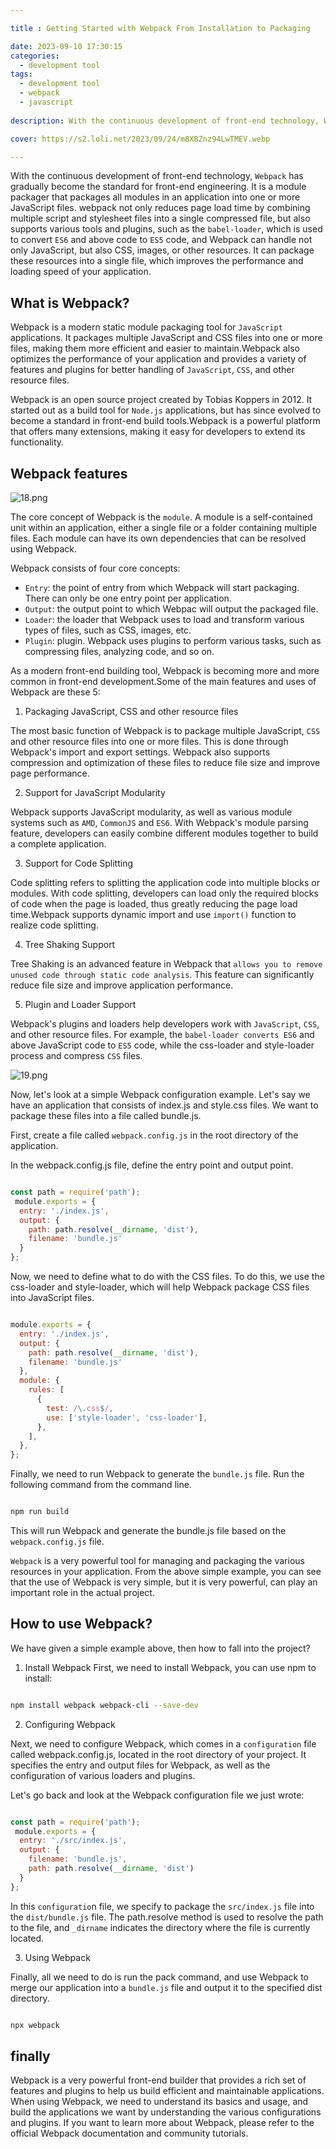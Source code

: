 ```yaml
---

title : Getting Started with Webpack From Installation to Packaging

date: 2023-09-10 17:30:15
categories:
  - development tool
tags:
  - development tool
  - webpack
  - javascript
  
description: With the continuous development of front-end technology, Webpack has gradually become the standard for front-end engineering,It can handle not only JavaScript, but also CSS, images or other resources. It can package these resources into a single file, thus improving the performance and loading speed of the application.

cover: https://s2.loli.net/2023/09/24/m8XBZnz94LwTMEV.webp

---
```


With the continuous development of front-end technology, `Webpack` has gradually become the standard for front-end engineering. It is a module packager that packages all modules in an application into one or more JavaScript files. webpack not only reduces page load time by combining multiple script and stylesheet files into a single compressed file, but also supports various tools and plugins, such as the `babel-loader`, which is used to convert `ES6` and above code to `ES5` code, and Webpack can handle not only JavaScript, but also CSS, images, or other resources. It can package these resources into a single file, which improves the performance and loading speed of your application.

## What is Webpack?

Webpack is a modern static module packaging tool for `JavaScript` applications. It packages multiple JavaScript and CSS files into one or more files, making them more efficient and easier to maintain.Webpack also optimizes the performance of your application and provides a variety of features and plugins for better handling of `JavaScript`, `CSS`, and other resource files.

Webpack is an open source project created by Tobias Koppers in 2012. It started out as a build tool for `Node.js` applications, but has since evolved to become a standard in front-end build tools.Webpack is a powerful platform that offers many extensions, making it easy for developers to extend its functionality.

## Webpack features

![18.png](https://s2.loli.net/2023/09/23/il4wjPsv8Zd2euH.png)

The core concept of Webpack is the `module`. A module is a self-contained unit within an application, either a single file or a folder containing multiple files. Each module can have its own dependencies that can be resolved using Webpack.

Webpack consists of four core concepts:

- `Entry`: the point of entry from which Webpack will start packaging. There can only be one entry point per application.
- `Output`: the output point to which Webpac will output the packaged file.
- `Loader`: the loader that Webpack uses to load and transform various types of files, such as CSS, images, etc.
- `Plugin`: plugin. Webpack uses plugins to perform various tasks, such as compressing files, analyzing code, and so on.

As a modern front-end building tool, Webpack is becoming more and more common in front-end development.Some of the main features and uses of Webpack are these 5:

1. Packaging JavaScript, CSS and other resource files

The most basic function of Webpack is to package multiple JavaScript, `CSS` and other resource files into one or more files. This is done through Webpack's import and export settings. Webpack also supports compression and optimization of these files to reduce file size and improve page performance.

2. Support for JavaScript Modularity

Webpack supports JavaScript modularity, as well as various module systems such as `AMD`, `CommonJS` and `ES6`. With Webpack's module parsing feature, developers can easily combine different modules together to build a complete application.

3. Support for Code Splitting

Code splitting refers to splitting the application code into multiple blocks or modules. With code splitting, developers can load only the required blocks of code when the page is loaded, thus greatly reducing the page load time.Webpack supports dynamic import and use `import()` function to realize code splitting.

4. Tree Shaking Support

Tree Shaking is an advanced feature in Webpack that `allows you to remove unused code through static code analysis`. This feature can significantly reduce file size and improve application performance.

5. Plugin and Loader Support

Webpack's plugins and loaders help developers work with `JavaScript`, `CSS`, and other resource files. For example, the `babel-loader converts ES6` and above JavaScript code to `ES5` code, while the css-loader and style-loader process and compress `CSS` files.

![19.png](https://s2.loli.net/2023/09/23/k2s6a75JNqXLhtw.png)

Now, let's look at a simple Webpack configuration example. Let's say we have an application that consists of index.js and style.css files. We want to package these files into a file called bundle.js.

First, create a file called `webpack.config.js` in the root directory of the application.

In the webpack.config.js file, define the entry point and output point.

```javascript

const path = require('path');
 module.exports = {
  entry: './index.js',
  output: {
    path: path.resolve(__dirname, 'dist'),
    filename: 'bundle.js'
  }
};

```
Now, we need to define what to do with the CSS files. To do this, we use the css-loader and style-loader, which will help Webpack package CSS files into JavaScript files.

```javascript

module.exports = {
  entry: './index.js',
  output: {
    path: path.resolve(__dirname, 'dist'),
    filename: 'bundle.js'
  },
  module: {
    rules: [
      {
        test: /\.css$/,
        use: ['style-loader', 'css-loader'],
      },
    ],
  },
};

```

Finally, we need to run Webpack to generate the `bundle.js` file. Run the following command from the command line.

```bash

npm run build

```

This will run Webpack and generate the bundle.js file based on the `webpack.config.js` file.

`Webpack` is a very powerful tool for managing and packaging the various resources in your application. From the above simple example, you can see that the use of Webpack is very simple, but it is very powerful, can play an important role in the actual project.

## How to use Webpack?

We have given a simple example above, then how to fall into the project?

1. Install Webpack
First, we need to install Webpack, you can use npm to install:

```bash

npm install webpack webpack-cli --save-dev

```
2. Configuring Webpack

Next, we need to configure Webpack, which comes in a `configuration` file called webpack.config.js, located in the root directory of your project. It specifies the entry and output files for Webpack, as well as the configuration of various loaders and plugins.

Let's go back and look at the Webpack configuration file we just wrote:

```javascript

const path = require('path');
 module.exports = {
  entry: './src/index.js',
  output: {
    filename: 'bundle.js',
    path: path.resolve(__dirname, 'dist')
  }
};

```

In this `configuratio`n file, we specify to package the `src/index.js` file into the `dist/bundle.js` file. The path.resolve method is used to resolve the path to the file, and `_dirname` indicates the directory where the file is currently located.

3. Using Webpack

Finally, all we need to do is run the pack command, and use Webpack to merge our application into a `bundle.js` file and output it to the specified dist directory.

```bash

npx webpack

```

## finally

Webpack is a very powerful front-end builder that provides a rich set of features and plugins to help us build efficient and maintainable applications. When using Webpack, we need to understand its basics and usage, and build the applications we want by understanding the various configurations and plugins. If you want to learn more about Webpack, please refer to the official Webpack documentation and community tutorials.


